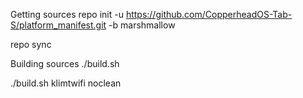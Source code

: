 Getting sources
repo init -u https://github.com/CopperheadOS-Tab-S/platform_manifest.git -b marshmallow

repo sync

Building sources
./build.sh

./build.sh klimtwifi noclean
